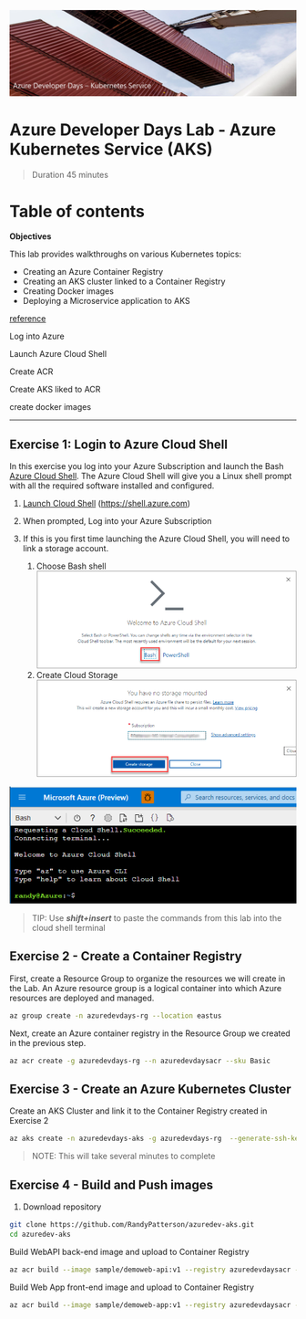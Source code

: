 ![](media\image_header.png)
# Azure Developer Days Lab - Azure Kubernetes Service (AKS)
>Duration 45 minutes

# Table of contents 


**Objectives**

This lab provides walkthroughs on various Kubernetes topics:  

  - Creating an Azure Container Registry
  - Creating an AKS cluster linked to a Container Registry
  - Creating Docker images
  - Deploying a Microservice application to AKS

[reference](https://docs.microsoft.com/en-us/azure/container-registry/container-registry-quickstart-task-cli)

Log into Azure

Launch Azure Cloud Shell 

Create ACR

Create AKS liked to ACR

create docker images

---
## Exercise 1: Login to Azure Cloud Shell
In this exercise you log into your Azure Subscription and launch the Bash [Azure Cloud Shell](https://docs.microsoft.com/en-us/azure/cloud-shell/overview). The Azure Cloud Shell will give you a Linux shell prompt with all the required software installed and configured.  

1. [Launch Cloud Shell](https://shell.azure.com)  (https://shell.azure.com)
1. When prompted, Log into your Azure Subscription 
1. If this is you first time launching the Azure Cloud Shell, you will need to link a storage account. 

    1. Choose Bash shell
    ![Welcome Cloud Shell](media/image-1.png) 
    1. Create Cloud Storage
    ![](/media/image-2.png)    

![](media/image-3.png)

>TIP: Use ***shift+insert*** to paste the commands from this lab into the cloud shell terminal

## Exercise 2 - Create a Container Registry 
First, create a Resource Group to organize the resources we will create in the Lab.  An Azure resource group is a logical container into which Azure resources are deployed and managed.

``` bash
az group create -n azuredevdays-rg --location eastus
```

Next, create an Azure container registry in the Resource Group we created in the previous step.

``` bash 
az acr create -g azuredevdays-rg --n azuredevdaysacr --sku Basic
```

## Exercise 3 - Create an Azure Kubernetes Cluster 
Create an AKS Cluster and link it to the Container Registry created in Exercise 2

``` bash 
az aks create -n azuredevdays-aks -g azuredevdays-rg  --generate-ssh-keys --attach-acr azuredevdaysacr --node-count 1
```
>NOTE: This will take several minutes to complete 



## Exercise 4 - Build and Push images

1. Download repository 

``` bash
git clone https://github.com/RandyPatterson/azuredev-aks.git
cd azuredev-aks
```


Build WebAPI back-end image and upload to Container Registry
``` bash
az acr build --image sample/demoweb-api:v1 --registry azuredevdaysacr --file ./WebAPI/Dockerfile .
```

Build Web App front-end image and upload to Container Registry
``` bash
az acr build --image sample/demoweb-app:v1 --registry azuredevdaysacr --file ./WebApp/Dockerfile .
```